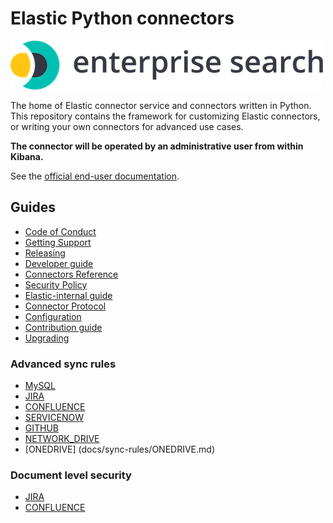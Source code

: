 # Elastic Python connectors

![logo](logo-enterprise-search.png)

The home of Elastic connector service and connectors written in Python. This repository contains the framework for customizing Elastic connectors, or writing your own connectors for advanced use cases.

**The connector will be operated by an administrative user from within Kibana.**

See the [official end-user documentation](https://www.elastic.co/guide/en/enterprise-search/current/build-connector.html).

## Guides

- [Code of Conduct](https://www.elastic.co/community/codeofconduct)
- [Getting Support](docs/SUPPORT.md)
- [Releasing](docs/RELEASING.md)
- [Developer guide](docs/DEVELOPING.md)
- [Connectors Reference](docs/REFERENCE.md)
- [Security Policy](docs/SECURITY.md)
- [Elastic-internal guide](docs/INTERNAL.md)
- [Connector Protocol](docs/CONNECTOR_PROTOCOL.md)
- [Configuration](docs/CONFIG.md)
- [Contribution guide](docs/CONTRIBUTING.md)
- [Upgrading](docs/UPGRADING.md)

### Advanced sync rules

- [MySQL](docs/sync-rules/MYSQL.md)
- [JIRA](docs/sync-rules/JIRA.md)
- [CONFLUENCE](docs/sync-rules/CONFLUENCE.md)
- [SERVICENOW](docs/sync-rules/SERVICENOW.md)
- [GITHUB](docs/sync-rules/GITHUB.md)
- [NETWORK_DRIVE](docs/sync-rules/NETWORK_DRIVE.md)
- [ONEDRIVE] (docs/sync-rules/ONEDRIVE.md)

### Document level security

- [JIRA](docs/document-level-security/JIRA.md)
- [CONFLUENCE](docs/document-level-security/CONFLUENCE.md)
